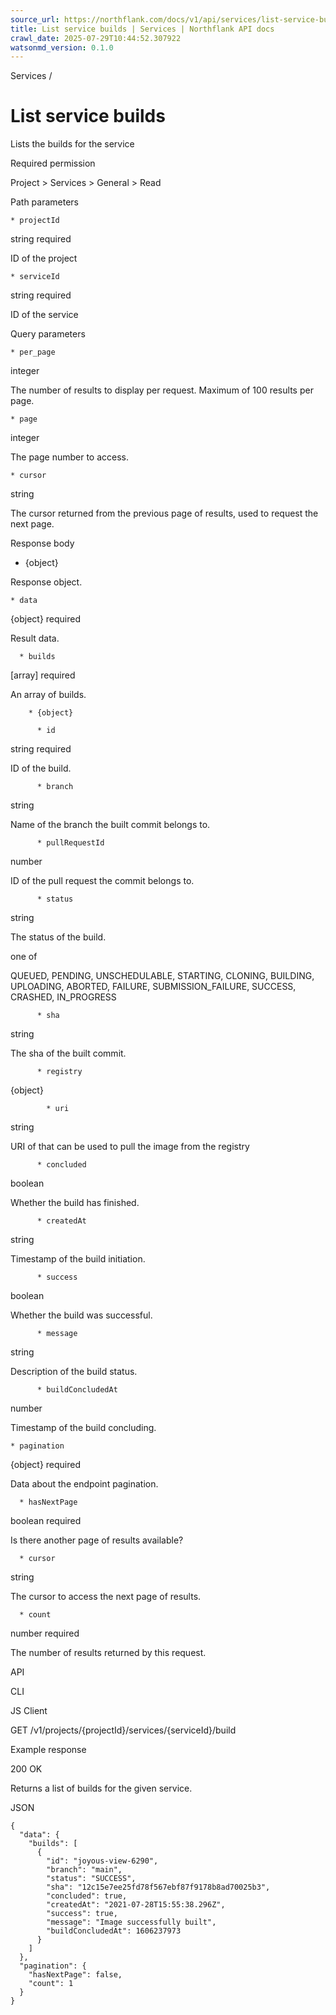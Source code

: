```yaml
---
source_url: https://northflank.com/docs/v1/api/services/list-service-builds
title: List service builds | Services | Northflank API docs
crawl_date: 2025-07-29T10:44:52.307922
watsonmd_version: 0.1.0
---
```


Services / 

# List service builds

Lists the builds for the service

Required permission

Project > Services > General > Read

Path parameters

    * projectId

string required

ID of the project

    * serviceId

string required

ID of the service




Query parameters

    * per_page

integer

The number of results to display per request. Maximum of 100 results per page.

    * page

integer

The page number to access.

    * cursor

string

The cursor returned from the previous page of results, used to request the next page.




Response body

  * {object}

Response object.

    * data

{object} required

Result data.

      * builds

[array] required

An array of builds.

        * {object}

          * id

string required

ID of the build.

          * branch

string

Name of the branch the built commit belongs to.

          * pullRequestId

number

ID of the pull request the commit belongs to.

          * status

string

The status of the build.

one of

QUEUED, PENDING, UNSCHEDULABLE, STARTING, CLONING, BUILDING, UPLOADING, ABORTED, FAILURE, SUBMISSION_FAILURE, SUCCESS, CRASHED, IN_PROGRESS

          * sha

string

The sha of the built commit.

          * registry

{object}

            * uri

string

URI of that can be used to pull the image from the registry

          * concluded

boolean

Whether the build has finished.

          * createdAt

string

Timestamp of the build initiation.

          * success

boolean

Whether the build was successful.

          * message

string

Description of the build status.

          * buildConcludedAt

number

Timestamp of the build concluding.

    * pagination

{object} required

Data about the endpoint pagination.

      * hasNextPage

boolean required

Is there another page of results available?

      * cursor

string

The cursor to access the next page of results.

      * count

number required

The number of results returned by this request.




API

CLI

JS Client

GET /v1/projects/{projectId}/services/{serviceId}/build

Example response

200 OK

Returns a list of builds for the given service.

JSON
    
    
    {
      "data": {
        "builds": [
          {
            "id": "joyous-view-6290",
            "branch": "main",
            "status": "SUCCESS",
            "sha": "12c15e7ee25fd78f567ebf87f9178b8ad70025b3",
            "concluded": true,
            "createdAt": "2021-07-28T15:55:38.296Z",
            "success": true,
            "message": "Image successfully built",
            "buildConcludedAt": 1606237973
          }
        ]
      },
      "pagination": {
        "hasNextPage": false,
        "count": 1
      }
    }
